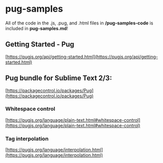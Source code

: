 # pug-samples
All of the code in the .js, .pug, and .html files in **/pug-samples-code** is included in **pug-samples.md**!

## Getting Started - Pug
[https://pugjs.org/api/getting-started.html](https://pugjs.org/api/getting-started.html)

## Pug bundle for Sublime Text 2/3:
[https://packagecontrol.io/packages/Pug](https://packagecontrol.io/packages/Pug)

### Whitespace control
[https://pugjs.org/language/plain-text.html#whitespace-control](https://pugjs.org/language/plain-text.html#whitespace-control)

### Tag interpolation
[https://pugjs.org/language/interpolation.html](https://pugjs.org/language/interpolation.html)
